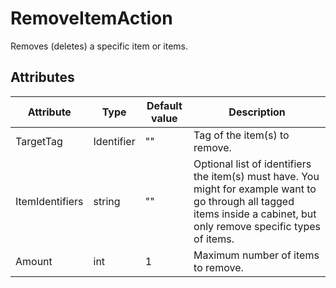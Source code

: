 # RemoveItemAction

Removes \(deletes\) a specific item or items.

## Attributes

| Attribute       | Type       | Default value | Description                                                                                                                                                              |
|-----------------|------------|---------------|--------------------------------------------------------------------------------------------------------------------------------------------------------------------------|
| TargetTag       | Identifier | ""            | Tag of the item(s) to remove.                                                                                                                                            |
| ItemIdentifiers | string     | ""            | Optional list of identifiers the item(s) must have. You might for example want to go through all tagged items inside a cabinet, but only remove specific types of items. |
| Amount          | int        | 1             | Maximum number of items to remove.                                                                                                                                       |



